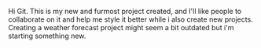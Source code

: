 Hi Git. This is my new and furmost project created, and I'll like people to collaborate on it and help me style it better while i also create new projects. Creating a weather forecast project might seem a bit outdated but i'm starting something new.
